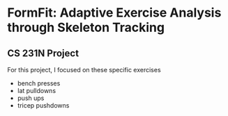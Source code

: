 # FormFit: Adaptive Exercise Analysis through Skeleton Tracking

## CS 231N Project

For this project, I focused on these specific exercises

- bench presses
- lat pulldowns
- push ups
- tricep pushdowns
